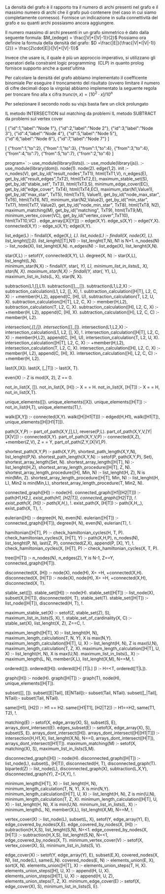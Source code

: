 La densità del grafo è il rapporto tra il numero di archi presenti nel grafo e il massimo numero di archi che il grafo può contenere (nel caso in cui siamo completamente connesso). Fornisce un indicazione in
sulla connettività del grafo e su quanti archi possiasmo ancora aggiungere.

Il numero massimo di archi presenti in un grafo simmetrico è dato dalla seguente formula: $M_{edege} = \frac{|V|*(|V|-1)}{2}$
Possiamo ora definire la formula della densità del grafo: $D =\frac{|E|}{\frac{|V|*(|V|-1)}{2}} = \frac{2\cdot|E|}{|V|*(|V|-1)}$




Invece che usare is, il quale è più un approccio imperativo, si utilizzano gli operatori della constraint logic programming  (CLP) in quanto prolog fornisce supporto anche a quest'ultima

Per calcolare la densità del grafo abbiamo implementato il coefficente binomiale
Per eseguire il troncamento del risultato (ovvero limitare il numero di cifre decimali dopo la virgola) abbiamo implementato la seguente regola per troncare fino alla x cifra  $trunc(n,x) = [10^2 \cdot x]/10^n$


Per selezionare il secondo nodo su visjs basta fare un click prolungato



IL metodo INTERSECTION sul matching da problemi
IL metodo SUBTRACT da problemi sul vertex cover



[
{"id":1,"label":"Node 1"},
{"id":2,"label":"Node 2"},
{"id":3,"label":"Node 3"},
{"id":4,"label":"Node 4"},
{"id":5,"label":"Node 5"},
{"id":6,"label":"Node 6"},
{"id":7,"label":"Node 7"}
]

[
{"from":1,"to":2},
{"from":1,"to":3},
{"from":1,"to":4},
{"from":3,"to":4},
{"from":4,"to":7},
{"from":5,"to":7},
{"from":2,"to":6}
]




program=`
:- use_module(library(lists)).
:- use_module(library(js)).
:- use_module(library(dom)).
node(1). 
node(2). 
edge(1,2). 
init :-  
    n_nodes(V), get_by_id("result_nodes",TxT1), html(TxT1,V), 
    n_edges(E), get_by_id("result_edges",TxT2), html(TxT2,E), 
    maximum_stable_set(S), get_by_id("stable_set", TxT3), html(TxT3,S), 
    minimum_edge_cover(EC), get_by_id("edge_cover", TxT4), html(TxT4,EC), 
    maximum_star(N1,Value1), 
    get_by_id("max_star", TxT5), html(TxT5, Value1), 
    get_by_id("node_max_star", TxT6), html(TxT6, N1), 
    minimum_star(N2,Value2), 
    get_by_id("min_star", TxT7), html(TxT7, Value2), 
    get_by_id("node_min_star", TxT8), html(TxT8, N2), 
    maximum_matching(M), get_by_id("matching", TxT9), html(TxT9,M), 
    minimum_vertex_cover(VC), get_by_id("vertex_cover",TxT10), html(TxT10,VC) 
. 
edge_array([X|[Y]]) :- edge(X,Y). 
edge_s(X,Y) :- edge(Y,X). 
connected(X,Y) :- edge_s(X,Y); edge(X,Y). 
 
list_edge(L) :- findall(X, edge(X,_), L). 
list_node(L) :- findall(X, node(X), L). 
list_lenght([],0). 
list_lenght([_|T],N1) :- list_lenght(T,N), N1 is N+1. 
n_nodes(N) :- list_node(X), list_lenght(X,N). 
n_edges(N) :- list_edge(X), list_lenght(X,N). 
 
star(X,L) :- setof(Y, connected(X,Y), L). 
degree(X, N) :- star(X,L), list_lenght(L,N).  
minimum_star(N,X) :- findall(Y, star(_, Y), L), minimum_list_in_lists(L, X), star(N, X). 
maximum_star(N,X) :- findall(Y, star(_, Y), L), maximum_list_in_lists(L, X), star(N, X). 
 
subtraction(L1,[],L1). 
subtraction([],_,[]). 
subtraction(L1,L2,X) :- subtraction_calculation(L1, L2, [], X), !. 
subtraction_calculation([H|T], L2, C, X) :-  +member(H,L2), append(C, [H], U), subtraction_calculation(T, L2, U, X). 
subtraction_calculation([H|T], L2, C, X) :- member(H,L2), subtraction_calculation(T, L2, C, X). 
subtraction_calculation([H], L2, C, X) :-  +member(H, L2), append(C, [H], X). 
subtraction_calculation([H], L2, C, C) :- member(H, L2). 
 
intersection(_,[],[]). 
intersection([],_,[]). 
intersection(L1,L2,X) :- intersection_calculation(L1, L2, [], X), !. 
intersection_calculation([H|T], L2, C, X) :- member(H,L2), append(C, [H], U), intersection_calculation(T, L2, U, X). 
intersection_calculation([H|T], L2, C, X) :-  +member(H,L2), intersection_calculation(T, L2, C, X). 
intersection_calculation([H], L2, C, X) :- member(H, L2), append(C, [H], X). 
intersection_calculation([H], L2, C, C) :-  +member(H, L2). 
 
last(X,[X]). 
last(X, [_|T]) :- last(X, T). 
 
even(X) :- Z is mod(X, 2), Z == 0. 
 
not_in_list(X, []). 
not_in_list(X, [H]) :- X = = H. 
not_in_list(X, [H|T]) :- X = = H, not_in_list(X,T). 
 
unique_elements([]). 
unique_elements([X]). 
unique_elements([H|T]) :- not_in_list(H,T), unique_elements(T),!.  
 
walk([X,Y]) :- connected(X,Y). 
walk([H|[H1|T]]) :- edged(H,H1), walk([H1|T]), unique_elements([H|[H1|T]]). 
 
path(X,Y,P) :- part_of_path(X,Y,[],L), reverse(P,L). 
part_of_path(X,Y,V,[Y|[X|V]]) :- connected(X,Y). 
part_of_path(X,Y,V,P) :- connected(X,Z),  +member(Z,V), Z = = Y, part_of_path(Z,Y,[X|V],P). 
 
shortest_path(X,Y,P) :- path(X,Y,P), shortest_path_length(X,Y,N), list_lenght(P,N). 
shortest_path_length(X,Y,N) :- setof(P, path(X,Y,P), Set), shortest_array_length(Set, N). 
shortest_array_length([H|T], N) :- list_lenght(H,Z), shortest_array_length_procedure([H|T], Z, N). 
shortest_array_length_procedure([H], Min, N) :- list_lenght(H, Z), N is min(Min, Z). 
shortest_array_length_procedure([H|T], Min, N) :- list_lenght(H, L), Min2 is min(Min,L), shortest_array_length_procedure(T, Min2, N). 
 
connected_graph([H]) :- node(H). 
connected_graph([H1|[H2|T]]) :- path(H1,H2,_), exist_path(H1, [H2|T]), connected_graph([H2|T]), !. 
exist_path(X, [H]) :- path(X,H,_), !. 
exist_path(X, [H|T]) :- path(X,H,_), exist_path(X, T), !. 
 
eulerian([H]) :- degree(H, N), even(N). 
eulerian([H|T]) :- connected_graph([H|T]), degree(H, N), even(N), eulerian(T), !. 
 
hamiltonian([H|T], P) :- check_hamiltonian_cycles(H, T, P). 
check_hamiltonian_cycles(X, [H|T], Y) :- path(X,H,P), n_nodes(N), list_lenght(P, N), last(Z, P), connected(Z,X), append(P, [X], Y), !. 
check_hamiltonian_cycles(X, [H|T], P) :- check_hamiltonian_cycles(X, T, P).  
 
tree([H|T]) :-  n_nodes(N), n_edges(Z), Y is N-1, Z==Y, connected_graph([H|T]). 
 
 
disconnected(X, [H]) :- node(X), node(H), X= =H,  +connected(X,H). 
disconnected(X, [H|T]) :- node(X), node(H), X= =H,  +connected(X,H), disconnected(X, T). 
 
stable_set([]). 
stable_set([H]) :- node(H). 
stable_set([H|T]) :- list_node(X), subset(X,[H|T]), disconnected(H, T), stable_set(T). 
stable_set([H|T]) :- list_node([H|T]), disconnected(H, T), !. 
 
maximum_stable_set(X) :- setof(Z, stable_set(Z), S), maximum_list_in_lists(S, X), !. 
stable_set_of_cardinality(X, C) :- stable_set(X), list_lenght(X, Z), Z==C, !. 
 
maximum_length([H|T], X) :- list_lenght(H, N), maximum_length_calculation(T, N, Y), X is max(N,Y). 
maximum_length_calculation([H|T], U, X) :- list_lenght(H, N), Z is max(U,N), maximum_length_calculation(T, Z, X). 
maximum_length_calculation([H|T], U, X) :- list_lenght(H, N), X is max(U,N). 
maximum_list_in_lists(L, X) :- maximum_length(L, N), member(X,L), list_lenght(X,M), N==M, !. 
 
ordered([]). 
ordered([H]). 
ordered([H| [T|L] ]) :- H=<T, ordered([T|L]). 
 
graph([H]) :- node(H). 
graph([H|T]) :- graph(T), node(H), unique_elements([H|T]). 
 
subset([], []). 
subset([E|Tail], [E|NTail]):- subset(Tail, NTail). 
subset([_|Tail], NTail):- subset(Tail, NTail). 
 
same([H1], [H2]) :- H1 == H2. 
same([H1|T1], [H2|T2]) :- H1==H2, same(T1, T2), !. 
 
matching(E) :- setof(X, edge_array(X), S), subset(S, E), arrays_dont_intersect(E). 
edges_subset(E) :- setof(X, edge_array(X), S), subset(S, E). 
arrays_dont_intersect([H]). 
arrays_dont_intersect([H|[H1|T]]) :- intersection(H,H1,X), list_lenght(X,N), N==0, arrays_dont_intersect([H|T]), arrays_dont_intersect([H1|T]). 
maximum_matching(M) :- setof(X, matching(X), S), maximum_list_in_lists(S,M). 
 
disconnected_graph([H]) :- node(H). 
disconnected_graph([H|T]) :- list_node(L), subset(L, [H|T]), disconnected(H, T), disconnected_graph(T). 
biparted(Z) :- list_node(L), disconnected_graph(X), subtraction(L,X,Y), disconnected_graph(Y), Z=[X,Y], !. 
 
minimum_length([H|T], X) :- list_lenght(H, N), minimum_length_calculation(T, N, Y), X is min(N,Y). 
minimum_length_calculation([H|T], U, X) :- list_lenght(H, N), Z is min(U,N), minimum_length_calculation(T, Z, X). 
minimum_length_calculation([H|T], U, X) :- list_lenght(H, N), X is min(U,N). 
minimum_list_in_lists(L, X) :- minimum_length(L, N), member(X,L), list_lenght(X,M), N==M, !. 
 
vertex_cover(X) :- list_node(L), subset(L, X), setof(Y, edge_array(Y), E), edge_covered_by_nodes(X,E). 
edge_covered_by_nodes(X, [H]) :- subtraction(H,X,S), list_lenght(S,N), N=<1. 
edge_covered_by_nodes(X, [H|T]) :- subtraction(H,X,S), list_lenght(S,N), N=<1, edge_covered_by_nodes(X, T). 
minimum_vertex_cover(V) :- setof(X, vertex_cover(X), S), minimum_list_in_lists(S, V). 
 
edge_cover(X) :- setof(Y, edge_array(Y), E), subset(E,X), covered_nodes(X, N), list_node(L), same(L,N). 
covered_nodes(E, N) :- elements_union(E, X), sort(X, N). 
elements_union([H|T], X) :- elements_union_steps(T, H, X). 
elements_union_steps([H], U, X) :- append(H, U, X). 
elements_union_steps([H|T], U, X) :- append(H, U, Z), elements_union_steps(T, Z, X). 
minimum_edge_cover(E) :- setof(X, edge_cover(X), S), minimum_list_in_lists(S, E). 
`